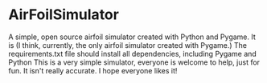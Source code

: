 # AirFoilSimulator
A simple, open source airfoil simulator created with Python and Pygame.
It is (I think, currently, the only airfoil simulator created with Pygame.)
The requirements.txt file should install all dependencies, including Pygame and Python
This is a very simple simulator, everyone is welcome to help, just for fun. It isn't really accurate.
I hope everyone likes it!
